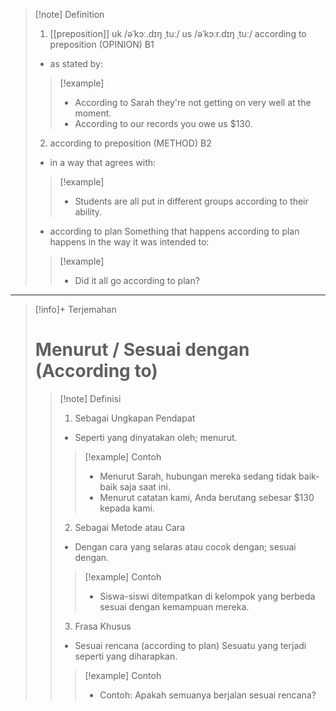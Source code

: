 
>[!note] Definition
>1. [[preposition]]
>   uk  /əˈkɔː.dɪŋ ˌtuː/ us  /əˈkɔːr.dɪŋ ˌtuː/
>   according to preposition (OPINION)
>   B1
>- as stated by:
> > [!example] 
> > - According to Sarah they're not getting on very well at the moment.
> > - According to our records you owe us $130.
>2. according to preposition (METHOD)
B2
>- in a way that agrees with:
> > [!example] 
> > - Students are all put in different groups according to their ability.
>- according to plan
>  Something that happens according to plan happens in the way it was intended to:
> > [!example] 
> > - Did it all go according to plan?

---

>[!info]+ Terjemahan
> # Menurut / Sesuai dengan (According to)
> > [!note] Definisi
> > 1. Sebagai Ungkapan Pendapat
> > - Seperti yang dinyatakan oleh; menurut.
> > > [!example] Contoh
> > > - Menurut Sarah, hubungan mereka sedang tidak baik-baik saja saat ini.
> > > - Menurut catatan kami, Anda berutang sebesar $130 kepada kami.
> > 2. Sebagai Metode atau Cara
> > - Dengan cara yang selaras atau cocok dengan; sesuai dengan.
> > > [!example] Contoh
> > > - Siswa-siswi ditempatkan di kelompok yang berbeda sesuai dengan kemampuan mereka.
> > 3. Frasa Khusus
> > - Sesuai rencana (according to plan)
> >   Sesuatu yang terjadi seperti yang diharapkan.
> > > [!example] Contoh
> > > - Contoh: Apakah semuanya berjalan sesuai rencana?
>

